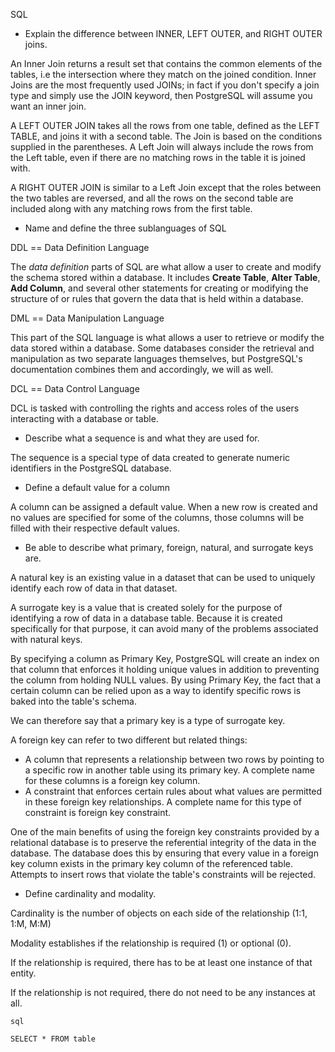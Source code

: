SQL

- Explain the difference between INNER, LEFT OUTER, and RIGHT OUTER joins.

An Inner Join returns a result set that contains the common elements of the tables, i.e the intersection where they match on the joined condition. Inner Joins are the most frequently used JOINs; in fact if you don't specify a join type and simply use the JOIN keyword, then PostgreSQL will assume you want an inner join.

A LEFT OUTER JOIN takes all the rows from one table, defined as the LEFT TABLE, and joins it with a second table. The Join is based on the conditions supplied in the parentheses. A Left Join will always include the rows from the Left table, even if there are no matching rows in the table it is joined with.

A RIGHT OUTER JOIN is similar to a Left Join except that the roles between the two tables are reversed, and all the rows on the second table are included along with any matching rows from the first table.

- Name and define the three sublanguages of SQL

DDL == Data Definition Language

The *data definition* parts of SQL are what allow a user to create and modify the schema stored within a database. It includes
**Create Table**, **Alter Table**, **Add Column**, and several other statements for creating or modifying the structure of or rules
that govern the data that is held within a database.

DML == Data Manipulation Language

This part of the SQL language is what allows a user to retrieve or modify the data stored within a database. Some databases
consider the retrieval and manipulation as two separate languages themselves, but PostgreSQL's documentation combines them and
accordingly, we will as well.

DCL == Data Control Language

DCL is tasked with controlling the rights and access roles of the users interacting with a database or table.

- Describe what a sequence is and what they are used for.

The sequence is a special type of data created to generate numeric identifiers in the PostgreSQL database.

- Define a default value for a column

A column can be assigned a default value. When a new row is created and no values are specified for some of the columns,
those columns will be filled with their respective default values.

- Be able to describe what primary, foreign, natural, and surrogate keys are.

A natural key is an existing value in a dataset that can be used to uniquely identify each row of data in that dataset.

A surrogate key is a value that is created solely for the purpose of identifying a row of data in a database table. Because
it is created specifically for that purpose, it can avoid many of the problems associated with natural keys.

By specifying a column as Primary Key, PostgreSQL will create an index on that column that enforces it holding unique values
in addition to preventing the column from holding NULL values. By using Primary Key, the fact that a certain column can be relied
upon as a way to identify specific rows is baked into the table's schema.

We can therefore say that a primary key is a type of surrogate key.

A foreign key can refer to two different but related things:

- A column that represents a relationship between two rows by pointing to a specific row in another table using its primary key. A complete name for these columns is a foreign key column.
- A constraint that enforces certain rules about what values are permitted in these foreign key relationships. A complete name for this
type of constraint is foreign key constraint.

One of the main benefits of using the foreign key constraints provided by a relational database is to preserve the referential integrity of the data in the database. The database does this by ensuring that every value in a foreign key column exists in the
primary key column of the referenced table. Attempts to insert rows that violate the table's constraints will be rejected.

- Define cardinality and modality.

Cardinality is the number of objects on each side of the relationship (1:1, 1:M, M:M)

Modality establishes if the relationship is required (1) or optional (0).

If the relationship is required, there has to be at least one instance of that entity.

If the relationship is not required, there do not need to be any instances at all.

```
sql

SELECT * FROM table 
```
